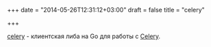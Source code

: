 +++
date = "2014-05-26T12:31:12+03:00"
draft = false
title = "celery"

+++

<p><a href="https://github.com/bsphere/celery">celery</a>&nbsp;- клиентская либа на Go&nbsp;для работы с <a href="http://Celery tasks - http://www.celeryproject.org">Celery</a>.</p>

